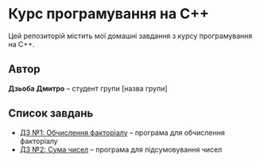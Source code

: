 # Курс програмування на C++

Цей репозиторій містить мої домашні завдання з курсу програмування на C++.

## Автор
**Дзьоба Дмитро** – студент групи [назва групи]

## Список завдань

- [ДЗ №1: Обчислення факторіалу](./homework-01/) – програма для обчислення факторіалу
- [ДЗ №2: Сума чисел](./homework-02/) – програма для підсумовування чисел